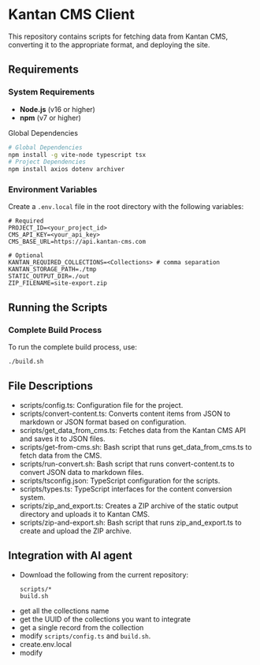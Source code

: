 # Kantan CMS Client

This repository contains scripts for fetching data from Kantan CMS, converting it to the appropriate format, and deploying the site.

## Requirements

### System Requirements

- **Node.js** (v16 or higher)
- **npm** (v7 or higher)

Global Dependencies
```bash
# Global Dependencies
npm install -g vite-node typescript tsx
# Project Dependencies
npm install axios dotenv archiver
```

### Environment Variables

Create a `.env.local` file in the root directory with the following variables:

```
# Required
PROJECT_ID=<your_project_id>
CMS_API_KEY=<your_api_key>
CMS_BASE_URL=https://api.kantan-cms.com

# Optional
KANTAN_REQUIRED_COLLECTIONS=<Collections> # comma separation
KANTAN_STORAGE_PATH=./tmp
STATIC_OUTPUT_DIR=./out
ZIP_FILENAME=site-export.zip
```

## Running the Scripts

### Complete Build Process

To run the complete build process, use:

```bash
./build.sh
```

## File Descriptions
- scripts/config.ts: Configuration file for the project.
- scripts/convert-content.ts: Converts content items from JSON to markdown or JSON format based on configuration.
- scripts/get_data_from_cms.ts: Fetches data from the Kantan CMS API and saves it to JSON files.
- scripts/get-from-cms.sh: Bash script that runs get_data_from_cms.ts to fetch data from the CMS.
- scripts/run-convert.sh: Bash script that runs convert-content.ts to convert JSON data to markdown files.
- scripts/tsconfig.json: TypeScript configuration for the scripts.
- scripts/types.ts: TypeScript interfaces for the content conversion system.
- scripts/zip_and_export.ts: Creates a ZIP archive of the static output directory and uploads it to Kantan CMS.
- scripts/zip-and-export.sh: Bash script that runs zip_and_export.ts to create and upload the ZIP archive.

## Integration with AI agent
- Download the following from the current repository:
    ```
    scripts/*
    build.sh
    ```
- get all the collections name
- get the UUID of the collections you want to integrate
- get a single record from the collection
- modify `scripts/config.ts` and `build.sh`.
- create.env.local
- modify 


